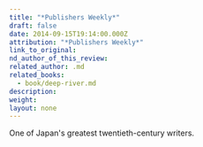 ```yaml
---
title: "*Publishers Weekly*"
draft: false
date: 2014-09-15T19:14:00.000Z
attribution: "*Publishers Weekly*"
link_to_original:
nd_author_of_this_review:
related_author: .md
related_books:
  - book/deep-river.md
description:
weight:
layout: none
---
```

One of Japan's greatest twentieth-century writers.

